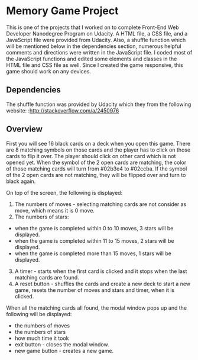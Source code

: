 # Memory Game Project

This is one of the projects that I worked on to complete Front-End Web Developer Nanodegree Program on Udacity. A HTML file, a CSS file, and a JavaScript file were provided from Udacity. Also, a shuffle function which will be mentioned below in the dependencies section, numerous helpful comments and directions were written in the JavaScript file. I coded most of the JavaScript functions and edited some elements and classes in the HTML file and CSS file as well. Since I created the game responsive, this game should work on any devices.

## Dependencies
The shuffle function was provided by Udacity which they from the following website:
 :http://stackoverflow.com/a/2450976

## Overview

First you will see 16 black cards on a deck when you open this game. There are 8 matching symbols on those cards and the player has to click on those cards to flip it over. The player should click on other card which is not opened yet. When the symbol of the 2 open cards are matching, the color of those matching cards will turn from #02b3e4 to  #02ccba. If the symbol of the 2 open cards are not matching, they will be flipped over and turn to black again.

On top of the screen, the following is displayed:

  1. The numbers of moves - selecting matching cards are not consider as move, which means it is 0 move.
  2. The numbers of stars: 
   * when the game is completed within 0 to 10 moves, 3 stars will be displayed.
   * when the game is completed within 11 to 15 moves, 2 stars will be displayed.
   * when the game is completed more than 15 moves, 1 stars will be displayed.
  3. A timer - starts when the first card is clicked and it stops when the last matching cards are found.
  4. A reset button - shuffles the cards and create a new deck to start a new game, resets the number of moves and stars and timer, when it is clicked.
  
When all the matching cards all found, the modal window pops up and the following will be displayed:

  * the numbers of moves
  * the numbers of stars
  * how much time it took
  * exit button - closes the modal window.
  * new game button - creates a new game.
